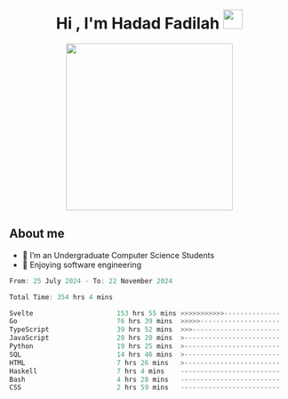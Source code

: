 <h1 align="center">Hi , I'm Hadad Fadilah <img src="https://media.giphy.com/media/hvRJCLFzcasrR4ia7z/giphy.gif" width="35"></h1>

<p align="center">
<img src="https://media.tenor.com/78dNivDemDAAAAAi/speech-bubble-venti.gif" width="300"/>    
</p>


##  About me
- 🔭 I’m an Undergraduate Computer Science Students
- 🌱 Enjoying software engineering

<!--START_SECTION:waka-->

```go
From: 25 July 2024 - To: 22 November 2024

Total Time: 354 hrs 4 mins

Svelte                     153 hrs 55 mins >>>>>>>>>>>--------------   43.23 %
Go                         76 hrs 39 mins  >>>>>--------------------   21.53 %
TypeScript                 39 hrs 52 mins  >>>----------------------   11.20 %
JavaScript                 20 hrs 20 mins  >------------------------   05.71 %
Python                     19 hrs 25 mins  >------------------------   05.46 %
SQL                        14 hrs 46 mins  >------------------------   04.15 %
HTML                       7 hrs 26 mins   >------------------------   02.09 %
Haskell                    7 hrs 4 mins    -------------------------   01.98 %
Bash                       4 hrs 28 mins   -------------------------   01.26 %
CSS                        2 hrs 59 mins   -------------------------   00.84 %
```

<!--END_SECTION:waka-->




<!--
**Fadil-Tao/Fadil-Tao** is a ✨ _special_ ✨ repository because its `README.md` (this file) appears on your GitHub profile.


